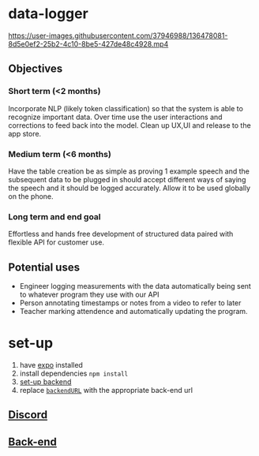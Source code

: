 # data-logger
https://user-images.githubusercontent.com/37946988/136478081-8d5e0ef2-25b2-4c10-8be5-427de48c4928.mp4
## Objectives
### Short term (<2 months)
Incorporate NLP (likely token classification) so that the system is able to recognize important data. Over time use the user interactions and corrections to feed back into the model. Clean up UX,UI and release to the app store.
### Medium term (<6 months)
Have the table creation be as simple as proving 1 example speech and the subsequent data to be plugged in should accept different ways of saying the speech and it should be logged accurately. Allow it to be used globally on the phone.
### Long term and end goal
Effortless and hands free development of structured data paired with flexible API for customer use.

## Potential uses
- Engineer logging measurements with the data automatically being sent to whatever program they use with our API
- Person annotating timestamps or notes from a video to refer to later
- Teacher marking attendence and automatically updating the program.
# set-up
1. have [expo](https://expo.dev/) installed
2. install dependencies `npm install`
3. [set-up backend](https://github.com/CakeCrusher/data_logger-backend#set-up)
4. replace [`backendURL`](https://github.com/CakeCrusher/data-logger/blob/main/screens/Record.tsx#L24) with the appropriate back-end url
## [Discord](https://discord.gg/qMnmja6dG4)
## [Back-end](https://github.com/CakeCrusher/data_logger-backend)

